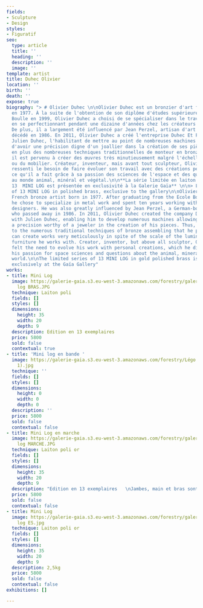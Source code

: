 ```yaml
---
fields:
- Sculpture
- Design
styles:
- Figuratif
seo:
  type: article
  title: ''
  heading: ''
  description: ''
  image: ''
template: artist
title: Duhec Olivier
location: ''
birth: ''
death: ''
expose: true
biography: "> # Olivier Duhec \n\nOlivier Duhec est un bronzier d'art français né
  en 1977. À la suite de l'obtention de son diplôme d'études supérieure à l'Ecole
  Boulle en 1999, Olivier Duhec a choisi de se spécialiser dans le travail du métal
  en se perfectionnant pendant une dizaine d'années chez les créateurs les plus prestigieux.
  De plus, il a largement été influencé par Jean Perzel, artisan d'art né en Allemagne
  décédé en 1986. En 2011, Olivier Duhec a créé l'entreprise Duhec Et Frères avec
  Julien Duhec, l'habilitant de mettre au point de nombreuses machines lui permettant
  d'avoir une précision digne d'un joallier dans la création de ses pièces. Ainsi,
  en plus des nombreuses techniques traditionnelles de monteur en bronze qu'il possède,
  il est pervenu à créer des œuvres très minutieusement malgré l'échelle du luminaire
  ou du mobilier. Créateur, inventeur, mais avant tout sculpteur, Olivier Duhec a
  ressenti le besoin de faire évoluer son travail avec des créations personnelles,
  ce qu'il a fait grâce à sa passion des sciences de l'espace et des questions quant
  au monde animal, minéral et végétal.\n\n**La série limitée en laiton poli or de
  13  MINI LOG est présentée en exclusivité à la Galerie Gaïa** \n\n> Limited series
  of 13 MINI LOG in polished brass, exclusive to the gallery\n\nOlivier Duhec is a
  French bronze artist born in 1977. After graduating from the Ecole Boulle in 1999,
  he chose to specialize in metal work and spent ten years working with the most prestigious
  designers. He was also greatly influenced by Jean Perzel, a German-born craftsman
  who passed away in 1986. In 2011, Olivier Duhec created the company Duhec Et Frères
  with Julien Duhec, enabling him to develop numerous machines allowing him to have
  a precision worthy of a jeweler in the creation of his pieces. Thus, in addition
  to the numerous traditional techniques of bronze assembling that he possesses, he
  can create works very meticulously in spite of the scale of the luminary or the
  furniture he works with. Creator, inventor, but above all sculptor, Olivier Duhec
  felt the need to evolve his work with personal creations, which he did thanks to
  his passion for space sciences and questions about the animal, mineral and vegetable
  world.\n\nThe limited series of 13 MINI LOG in gold polished brass is presented
  exclusively at the Gaïa Gallery"
works:
- title: Mini Log
  image: https://galerie-gaia.s3.eu-west-3.amazonaws.com/forestry/galerie-gaia-olivier-duhec-mini
    log BRAS.JPG
  technique: Laiton poli
  fields: []
  styles: []
  dimensions:
    height: 35
    width: 20
    depth: 9
  description: Edition en 13 exemplaires
  price: 5800
  sold: false
  contextual: true
- title: 'Mini log en bande '
  image: https://galerie-gaia.s3.eu-west-3.amazonaws.com/forestry/Légo 7D (1 sur
    1).jpg
  technique: ''
  fields: []
  styles: []
  dimensions:
    height: 0
    width: 0
    depth: 0
  description: ''
  price: 5800
  sold: false
  contextual: false
- title: Mini Log en marche
  image: https://galerie-gaia.s3.eu-west-3.amazonaws.com/forestry/galerie-gaia-olivier-duhec-mini
    log MARCHE.JPG
  technique: Laiton poli or
  fields: []
  styles: []
  dimensions:
    height: 35
    width: 20
    depth: 9
  description: "Edition en 13 exemplaires   \nJambes, main et bras sont articulés "
  price: 5800
  sold: false
  contextual: false
- title: Mini Log
  image: https://galerie-gaia.s3.eu-west-3.amazonaws.com/forestry/galerie-gaia-olivier-duhec-mini
    log ES.jpg
  technique: Laiton poli or
  fields: []
  styles: []
  dimensions:
    height: 35
    width: 20
    depth: 9
  description: 2,5kg
  price: 5800
  sold: false
  contextual: false
exhibitions: []

---
```

